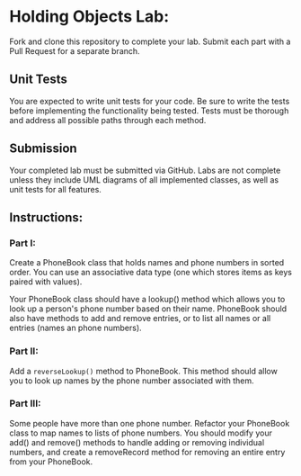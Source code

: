 # Holding Objects Lab:

Fork and clone this repository to complete your lab. Submit each part with a Pull Request for a separate branch.

## Unit Tests

You are expected to write unit tests for your code. Be sure to write the tests before implementing the functionality being tested. Tests must be thorough and address all possible paths through each method.

## Submission

Your completed lab must be submitted via GitHub. Labs are not complete unless they include UML diagrams of all implemented classes, as well as unit tests for all features.

## Instructions:

### Part I:

Create a PhoneBook class that holds names and phone numbers in sorted order. You can use an associative data type (one which stores items as keys paired with values).

Your PhoneBook class should have a lookup() method which allows you to look up a person's phone number based on their name. PhoneBook should also have methods to add and remove entries, or to list all names or all entries (names an phone numbers).

### Part II:

Add a `reverseLookup()` method to PhoneBook. This method should allow you to look up names by the phone number associated with them.

### Part III: 

Some people have more than one phone number. Refactor your PhoneBook class to map names to lists of phone numbers. You should modify your add() and remove() methods to handle adding or removing individual numbers, and create a removeRecord method for removing an entire entry from your PhoneBook.
